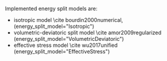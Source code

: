 Implemented energy split models are:
- isotropic model \cite bourdin2000numerical, (energy_split_model="Isotropic")
- volumetric-deviatoric split model \cite amor2009regularized (energy_split_model="VolumetricDeviatoric")
- effective stress model \cite wu2017unified (energy_split_model="EffectiveStress")
